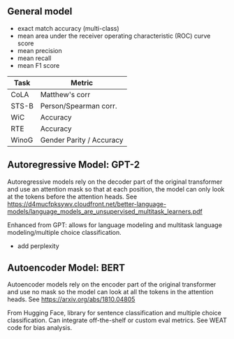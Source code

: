 ## General model
- exact match accuracy (multi-class)
- mean area under the receiver operating characteristic (ROC) curve score
- mean precision
- mean recall
- mean F1 score


| Task  | Metric                       |
|-------|------------------------------|
| CoLA  | Matthew's corr               |
| STS-B | Person/Spearman corr.        |
| WiC   | Accuracy                     |
| RTE   | Accuracy                     |
| WinoG  | Gender Parity / Accuracy    |

## Autoregressive Model: GPT-2
Autoregressive models rely on the decoder part of the original transformer and use an attention mask so that at each position, the model can only look at the tokens before the attention heads. See https://d4mucfpksywv.cloudfront.net/better-language-models/language_models_are_unsupervised_multitask_learners.pdf

Enhanced from GPT: allows for language modeling and multitask language modeling/multiple choice classification.
- add perplexity

## Autoencoder Model: BERT
Autoencoder models rely on the encoder part of the original transformer and use no mask so the model can look at all the tokens in the attention heads. See https://arxiv.org/abs/1810.04805

From Hugging Face, library for sentence classification and multiple choice classification.  Can integrate off-the-shelf or custom eval metrics. See WEAT code for bias analysis.

